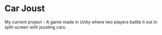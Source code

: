 # Car Joust
 My current project - A game made in Unity where two players battle it out in split-screen with jousting cars.
